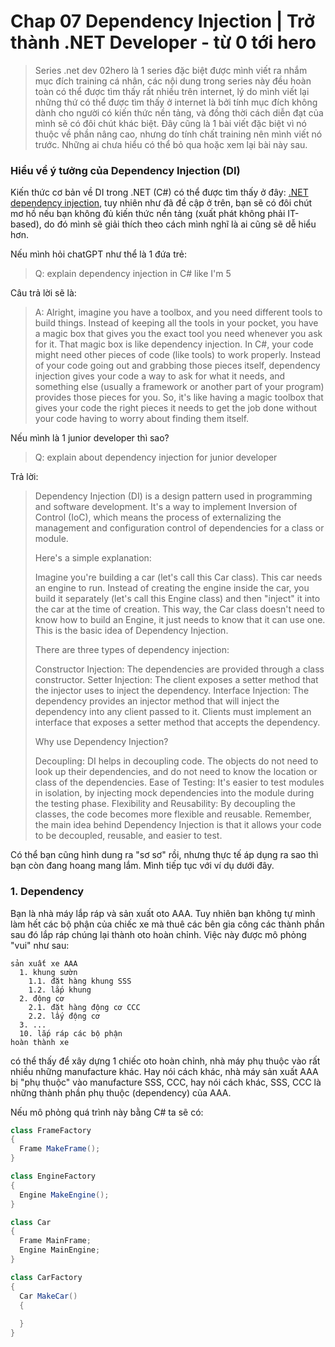 # Chap 07 Dependency Injection | Trở thành .NET Developer - từ 0 tới hero

> Series .net dev 02hero là 1 series đặc biệt được mình viết ra nhắm mục đích training cá nhân, các nội dung trong series này đều hoàn toàn có thể được tìm thấy rất nhiều trên internet, lý do mình viết lại những thứ có thể được tìm thấy ở internet là bởi tính
> mục đích không dành cho người có kiến thức nền tảng, và đồng thời cách diễn đạt của mình sẽ có đôi chút khác biệt. Đây cũng là 1 bài viết đặc biệt vì nó thuộc về phần nâng cao, nhưng do tính chất
> training nên mình viết nó trước. Những ai chưa hiểu có thể bỏ qua hoặc xem lại bài này sau.

### Hiểu về ý tưởng của Dependency Injection (DI)

Kiến thức cơ bản về DI trong .NET (C#) có thể được tìm thấy ở đây: [.NET dependency injection](https://learn.microsoft.com/en-us/dotnet/core/extensions/dependency-injection), tuy nhiên như đã đề cập
ở trên, bạn sẽ có đôi chút mơ hồ nếu bạn không đủ kiến thức nền tảng (xuất phát không phải IT-based), do đó mình sẽ giải thích theo cách mình nghĩ là ai cũng sẽ dễ hiểu hơn.

Nếu mình hỏi chatGPT như thể là 1 đứa trẻ:
> Q: explain dependency injection in C# like I'm 5

Câu trả lời sẽ là:
> A: Alright, imagine you have a toolbox, and you need different tools to build things. Instead of keeping all the tools in your pocket, you have a magic box that gives you the exact tool you need whenever you ask for it. That magic box is like dependency injection.
> In C#, your code might need other pieces of code (like tools) to work properly. Instead of your code going out and grabbing those pieces itself, dependency injection gives your code a way to ask for what it needs, and something else (usually a framework or another part of your program) provides those pieces for you.
> So, it's like having a magic toolbox that gives your code the right pieces it needs to get the job done without your code having to worry about finding them itself.

Nếu mình là 1 junior developer thì sao?
> Q: explain about dependency injection for junior developer

Trả lời:
> Dependency Injection (DI) is a design pattern used in programming and software development. It's a way to implement Inversion of Control (IoC), which means the process of externalizing the management and configuration control of dependencies for a class or module.
>
> Here's a simple explanation:
> 
> Imagine you're building a car (let's call this Car class). This car needs an engine to run. Instead of creating the engine inside the car, you build it separately (let's call this Engine class) and then "inject" it into the car at the time of creation. This way, the Car class doesn't need to know how to build an Engine, it just needs to know that it can use one. This is the basic idea of Dependency Injection.
> 
> There are three types of dependency injection:
> 
> Constructor Injection: The dependencies are provided through a class constructor.
> Setter Injection: The client exposes a setter method that the injector uses to inject the dependency.
> Interface Injection: The dependency provides an injector method that will inject the dependency into any client passed to it. Clients must implement an interface that exposes a setter method that accepts the dependency.
> 
> Why use Dependency Injection?
> 
> Decoupling: DI helps in decoupling code. The objects do not need to look up their dependencies, and do not need to know the location or class of the dependencies.
> Ease of Testing: It's easier to test modules in isolation, by injecting mock dependencies into the module during the testing phase.
> Flexibility and Reusability: By decoupling the classes, the code becomes more flexible and reusable.
> Remember, the main idea behind Dependency Injection is that it allows your code to be decoupled, reusable, and easier to test.

Có thể bạn cũng hình dung ra "sơ sơ" rồi, nhưng thực tế áp dụng ra sao thì bạn còn đang hoang mang lắm. Mình tiếp tục với ví dụ dưới đây.

### 1. Dependency

Bạn là nhà máy lắp ráp và sản xuất oto AAA. Tuy nhiên bạn không tự mình làm hết các bộ phận của chiếc xe mà thuê các bên gia công các thành phần sau đó lắp ráp chúng lại thành oto hoàn chỉnh. 
Việc này được mô phỏng "vui" như sau:

```
sản xuất xe AAA
  1. khung sườn
    1.1. đặt hàng khung SSS
    1.2. lắp khung
  2. động cơ
    2.1. đặt hàng động cơ CCC
    2.2. lấy động cơ
  3. ...
  10. lắp ráp các bộ phận
hoàn thành xe
```

có thể thấy để xây dựng 1 chiếc oto hoàn chỉnh, nhà máy phụ thuộc vào rất nhiều những manufacture khác. Hay nói cách khác, nhà máy sản xuất AAA bị "phụ thuộc" vào manufacture SSS, CCC, hay nói cách khác,
SSS, CCC là những thành phần phụ thuộc (dependency) của AAA.

Nếu mô phỏng quá trình này bằng C# ta sẽ có:

```cs
class FrameFactory
{
  Frame MakeFrame();
}

class EngineFactory
{
  Engine MakeEngine();
}

class Car
{
  Frame MainFrame;
  Engine MainEngine;
}

class CarFactory
{
  Car MakeCar()
  {
    
  }
} 
```
  


